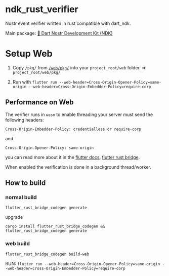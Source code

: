 # ndk_rust_verifier

Nostr event verifier written in rust compatible with dart_ndk.

Main package: [🔗 Dart Nostr Development Kit (NDK)](https://pub.dev/packages/ndk)

# Setup Web

1. Copy `/pkg/` from [`/web/pkg/`](https://github.com/relaystr/ndk/tree/master/packages/rust_verifier/web) into your `project_root/web` folder. => `project_root/web/pkg/`

2. Run with `flutter run --web-header=Cross-Origin-Opener-Policy=same-origin --web-header=Cross-Origin-Embedder-Policy=require-corp`

## Performance on Web

The verifier runs in `wasm` to enable threading your server must send the following headers:

``` shell
Cross-Origin-Embedder-Policy: credentialless or require-corp
```

and

``` shell
Cross-Origin-Opener-Policy: same-origin
```

you can read more about it in the [flutter docs](https://docs.flutter.dev/platform-integration/web/wasm#serve-the-built-output-with-an-http-server), [flutter rust bridge](https://cjycode.com/flutter_rust_bridge/manual/miscellaneous/web-cross-origin).

When enabled the verification is done in a background thread/worker.

## How to build

### normal build

``` shell
flutter_rust_bridge_codegen generate
```

upgrade

``` shell
cargo install flutter_rust_bridge_codegen && flutter_rust_bridge_codegen generate
```

### web build

``` shell
flutter_rust_bridge_codegen build-web
```

RUN: `flutter run --web-header=Cross-Origin-Opener-Policy=same-origin --web-header=Cross-Origin-Embedder-Policy=require-corp`

